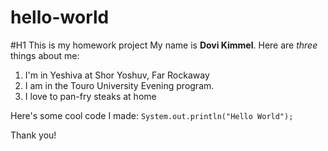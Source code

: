 # hello-world
#H1 This is my homework project
My name is **Dovi Kimmel**. 
Here are *three* things about me:
1. I'm in Yeshiva at Shor Yoshuv, Far Rockaway
2. I am in the Touro University Evening program.
3. I love to pan-fry steaks at home

Here's some cool code I made:
`System.out.println("Hello World");`

Thank you!

